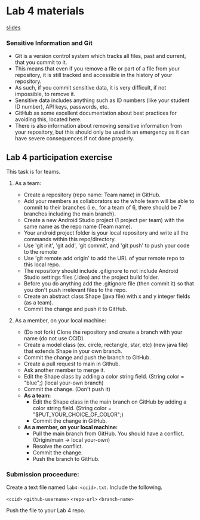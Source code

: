 # Lab 4 materials
[slides](https://github.com/cmput301-w25/lab-04/blob/main/Lab4.v2.pdf)


### Sensitive Information and Git
* Git is a version control system which tracks all files, past and current, that you commit to it.
* This means that even if you remove a file or part of a file from your repository, it is still tracked and accessible in the history of your repository.
* As such, if you commit sensitive data, it is very difficult, if not impossible, to remove it.
* Sensitive data includes anything such as ID numbers (like your student ID number), API keys, passwords, etc.
* GitHub as some excellent documentation about best practices for avoiding this, located here.
* There is also information about removing sensitive information from your repository, but this should only be used in an emergency as it can have severe consequences if not done properly.

## Lab 4 participation exercise
This task is for teams.

1. As a team:
    * Create a repository (repo name: Team name) in GitHub.
    * Add your members as collaborators so the whole team will be able to commit to their branches (i.e., for a team of 6, there should be 7 branches including the main branch).
    * Create a new Android Studio project (1 project per team) with the same name as the repo name (Team name).
    * Your android project folder is your local repository and write all the commands within this repo/directory.
    * Use 'git init', 'git add', 'git commit', and 'git push' to push your code to the remote
    * Use 'git remote add origin' to add the URL of your remote repo to this local repo.
    * The repository should include .gitignore to not include Android Studio settings files (.idea) and the project build folder.
    * Before you do anything add the .gitignore file (then commit it) so that you don't push irrelevant files to the repo.
    * Create an abstract class Shape (java file) with x and y integer fields (as a team).
    * Commit the change and push it to GitHub.

2. As a member, on your local machine:
    * (Do not fork) Clone the repository and create a branch with your name (do not use CCID).
    * Create a model class (ex. circle, rectangle, star, etc) (new java file) that extends Shape in your own branch.
    * Commit the change and push the branch to GitHub.
    * Create a pull request to main in Github.
    * Ask another member to merge it.
    * Edit the Shape class by adding a color string field. (String color = "blue";) (local your-own branch)
    * Commit the change. (Don't push it)
    * **As a team:**
      * Edit the Shape class in the main branch on GitHub by adding a color string field. (String color = "$PUT_YOUR_CHOICE_OF_COLOR";)
      * Commit the change in GitHub.
    * **As a member, on your local machine:**
      * Pull the main branch from GitHub. You should have a conflict. (Origin/main -> local your-own)
      * Resolve the conflict.
      * Commit the change.
      * Push the branch to GitHub.

### Submission proceedure:
Create a text file named `lab4-<ccid>.txt`. Include the following. 

`<ccid>` `<github-username>` `<repo-url>` `<branch-name>`

Push the file to your Lab 4 repo.
